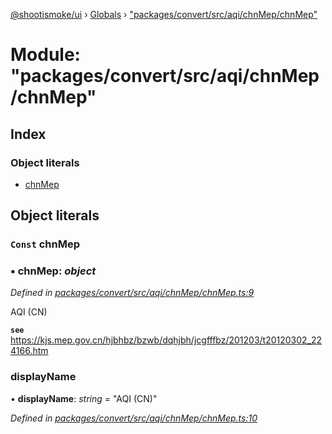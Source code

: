 [@shootismoke/ui](../README.md) › [Globals](../globals.md) › ["packages/convert/src/aqi/chnMep/chnMep"](_packages_convert_src_aqi_chnmep_chnmep_.md)

# Module: "packages/convert/src/aqi/chnMep/chnMep"

## Index

### Object literals

* [chnMep](_packages_convert_src_aqi_chnmep_chnmep_.md#const-chnmep)

## Object literals

### `Const` chnMep

### ▪ **chnMep**: *object*

*Defined in [packages/convert/src/aqi/chnMep/chnMep.ts:9](https://github.com/shootismoke/common/blob/af8195a/packages/convert/src/aqi/chnMep/chnMep.ts#L9)*

AQI (CN)

**`see`** https://kjs.mep.gov.cn/hjbhbz/bzwb/dqhjbh/jcgfffbz/201203/t20120302_224166.htm

###  displayName

• **displayName**: *string* = "AQI (CN)"

*Defined in [packages/convert/src/aqi/chnMep/chnMep.ts:10](https://github.com/shootismoke/common/blob/af8195a/packages/convert/src/aqi/chnMep/chnMep.ts#L10)*
